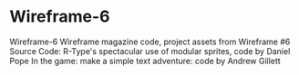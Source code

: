 # Wireframe-6

Wireframe-6 Wireframe magazine code, project assets from Wireframe #6
Source Code: R-Type's spectacular use of modular sprites, code by Daniel Pope
In the game: make a simple text adventure: code by Andrew Gillett
